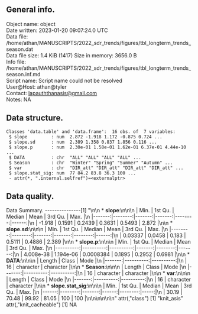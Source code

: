 <!-- This is a markdown file. -->


 General info.
---------------

Object name:    object      
Date written:   2023-01-20 09:07:24.0 UTC  
Data file:      /home/athan/MANUSCRIPTS/2022_sdr_trends/figures/tbl_longterm_trends_season.dat      
Data file size: 1.4 KiB (1417) 
Size in memory: 3656.0 B      
Info file:      /home/athan/MANUSCRIPTS/2022_sdr_trends/figures/tbl_longterm_trends_season.inf.md      
Script name:    Script name could not be resolved      
User@Host:      athan@tyler   
Contact:        <lapauththanasis@gmail.com>      
Notes:          NA      


 Data structure.
-----------------

```
Classes 'data.table' and 'data.frame':	16 obs. of  7 variables:
 $ slope         : num  2.872 -1.918 1.172 -0.875 0.724 ...
 $ slope.sd      : num  2.389 1.358 0.837 1.856 0.116 ...
 $ slope.p       : num  2.30e-01 1.58e-01 1.62e-01 6.37e-01 4.44e-10 ...
 $ DATA          : chr  "ALL" "ALL" "ALL" "ALL" ...
 $ Season        : chr  "Winter" "Spring" "Summer" "Autumn" ...
 $ var           : chr  "DIR_att" "DIR_att" "DIR_att" "DIR_att" ...
 $ slope.stat_sig: num  77 84.2 83.8 36.3 100 ...
 - attr(*, ".internal.selfref")=<externalptr> 
```


 Data quality.
---------------
 Data Summary.
---------------[1] "\n\n  * **slope**:\n\n\n    |   Min. | 1st Qu. | Median |   Mean | 3rd Qu. |  Max. |\n    |-------:|--------:|-------:|-------:|--------:|------:|\n    | -1.918 |  0.1591 | 0.2439 | 0.3631 |  0.5493 | 2.872 |\n\n  * **slope.sd**:\n\n\n    |    Min. | 1st Qu. | Median |   Mean | 3rd Qu. |  Max. |\n    |--------:|--------:|-------:|-------:|--------:|------:|\n    | 0.03337 |  0.0458 |  0.183 | 0.5111 |  0.4886 | 2.389 |\n\n  * **slope.p**:\n\n\n    |      Min. |   1st Qu. |    Median |   Mean | 3rd Qu. |   Max. |\n    |----------:|----------:|----------:|-------:|--------:|-------:|\n    | 4.008e-38 | 1.194e-06 | 0.0008384 | 0.1895 |  0.2952 | 0.6981 |\n\n  * **DATA**:\n\n\n    | Length |     Class |      Mode |\n    |-------:|----------:|----------:|\n    |     16 | character | character |\n\n  * **Season**:\n\n\n    | Length |     Class |      Mode |\n    |-------:|----------:|----------:|\n    |     16 | character | character |\n\n  * **var**:\n\n\n    | Length |     Class |      Mode |\n    |-------:|----------:|----------:|\n    |     16 | character | character |\n\n  * **slope.stat_sig**:\n\n\n    |  Min. | 1st Qu. | Median |  Mean | 3rd Qu. | Max. |\n    |------:|--------:|-------:|------:|--------:|-----:|\n    | 30.19 |   70.48 |  99.92 | 81.05 |     100 |  100 |\n\n\n<!-- end of list -->\n\n\n"
attr(,"class")
[1] "knit_asis"
attr(,"knit_cacheable")
[1] NA
